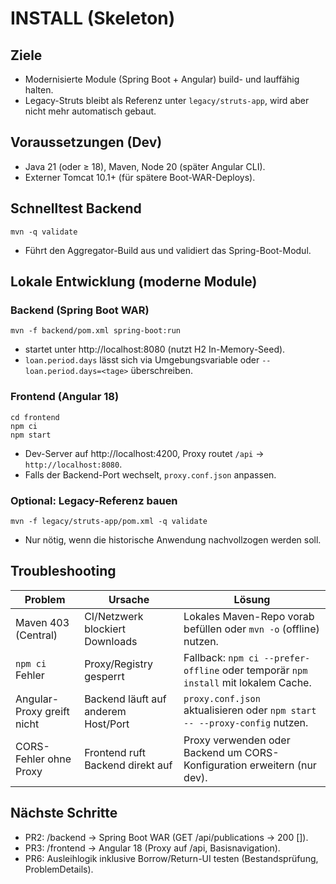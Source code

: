 # INSTALL (Skeleton)

## Ziele
- Modernisierte Module (Spring Boot + Angular) build- und lauffähig halten.
- Legacy-Struts bleibt als Referenz unter `legacy/struts-app`, wird aber nicht mehr automatisch gebaut.

## Voraussetzungen (Dev)
- Java 21 (oder ≥ 18), Maven, Node 20 (später Angular CLI).
- Externer Tomcat 10.1+ (für spätere Boot-WAR-Deploys).

## Schnelltest Backend
```
mvn -q validate
```
- Führt den Aggregator-Build aus und validiert das Spring-Boot-Modul.

## Lokale Entwicklung (moderne Module)
### Backend (Spring Boot WAR)
```
mvn -f backend/pom.xml spring-boot:run
```
- startet unter http://localhost:8080 (nutzt H2 In-Memory-Seed).
- `loan.period.days` lässt sich via Umgebungsvariable oder `--loan.period.days=<tage>` überschreiben.

### Frontend (Angular 18)
```
cd frontend
npm ci
npm start
```
- Dev-Server auf http://localhost:4200, Proxy routet `/api` → `http://localhost:8080`.
- Falls der Backend-Port wechselt, `proxy.conf.json` anpassen.

### Optional: Legacy-Referenz bauen
```
mvn -f legacy/struts-app/pom.xml -q validate
```
- Nur nötig, wenn die historische Anwendung nachvollzogen werden soll.

## Troubleshooting
| Problem | Ursache | Lösung |
| --- | --- | --- |
| Maven 403 (Central) | CI/Netzwerk blockiert Downloads | Lokales Maven-Repo vorab befüllen oder `mvn -o` (offline) nutzen. |
| `npm ci` Fehler | Proxy/Registry gesperrt | Fallback: `npm ci --prefer-offline` oder temporär `npm install` mit lokalem Cache. |
| Angular-Proxy greift nicht | Backend läuft auf anderem Host/Port | `proxy.conf.json` aktualisieren oder `npm start -- --proxy-config` nutzen. |
| CORS-Fehler ohne Proxy | Frontend ruft Backend direkt auf | Proxy verwenden oder Backend um CORS-Konfiguration erweitern (nur dev). |

## Nächste Schritte
- PR2: /backend → Spring Boot WAR (GET /api/publications → 200 []).
- PR3: /frontend → Angular 18 (Proxy auf /api, Basisnavigation).
- PR6: Ausleihlogik inklusive Borrow/Return-UI testen (Bestandsprüfung, ProblemDetails).
